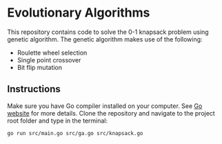 # Evolutionary Algorithms

This repository contains code to solve the 0-1 knapsack problem using genetic algorithm. The genetic algorithm makes use of the following:

* Roulette wheel selection
* Single point crossover
* Bit flip mutation

## Instructions

Make sure you have Go compiler installed on your computer. See [Go website](https://golang.org/doc/install) for more details. Clone the repository and navigate to the project root folder and type in the terminal:

```console
go run src/main.go src/ga.go src/knapsack.go
```

